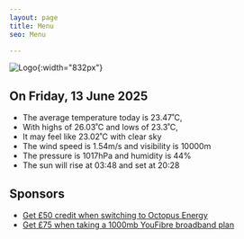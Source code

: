 ```yaml
---
layout: page
title: Menu
seo: Menu

---
```


![Logo](/images/logo.jpg){:width="832px"}

<!-- weather_marker starts -->
## On Friday, 13 June 2025

- The average temperature today is 23.47˚C,
- With highs of 26.03˚C and lows of 23.3˚C,
- It may feel like 23.02˚C with clear sky
- The wind speed is 1.54m/s and visibility is 10000m
- The pressure is 1017hPa and humidity is 44%
- The sun will rise at 03:48 and set at 20:28

<!-- weather_marker ends -->

## Sponsors

- [Get £50 credit when switching to Octopus Energy](https://bit.ly/3oD1nnS)
- [Get £75 when taking a 1000mb YouFibre broadband plan](https://aklam.io/91zWhU?)
